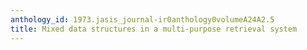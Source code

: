 ```yaml
---
anthology_id: 1973.jasis_journal-ir0anthology0volumeA24A2.5
title: Mixed data structures in a multi-purpose retrieval system
---
```

